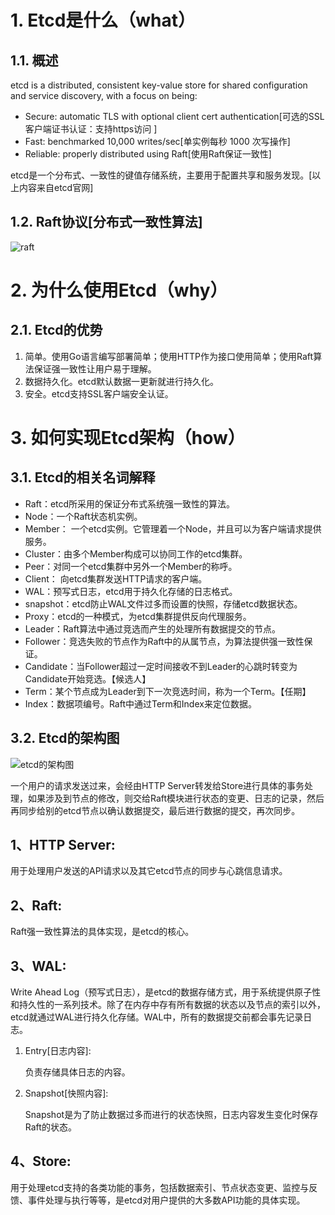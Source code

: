 # 1. Etcd是什么（what）

## 1.1. 概述

etcd is a distributed, consistent key-value store for shared configuration and service discovery, with a focus on being:

- Secure: automatic TLS with optional client cert authentication[可选的SSL客户端证书认证：支持https访问 ]
- Fast: benchmarked 10,000 writes/sec[单实例每秒 1000 次写操作]
- Reliable: properly distributed using Raft[使用Raft保证一致性]

etcd是一个分布式、一致性的键值存储系统，主要用于配置共享和服务发现。[以上内容来自etcd官网]

## 1.2. Raft协议[分布式一致性算法]

![raft](https://res.cloudinary.com/dqxtn0ick/image/upload/v1510578532/article/etcd/raft.png)

# 2. 为什么使用Etcd（why）

## 2.1. Etcd的优势

1. 简单。使用Go语言编写部署简单；使用HTTP作为接口使用简单；使用Raft算法保证强一致性让用户易于理解。
2. 数据持久化。etcd默认数据一更新就进行持久化。
3. 安全。etcd支持SSL客户端安全认证。

# 3. 如何实现Etcd架构（how）

## 3.1. Etcd的相关名词解释

- Raft：etcd所采用的保证分布式系统强一致性的算法。
- Node：一个Raft状态机实例。
- Member： 一个etcd实例。它管理着一个Node，并且可以为客户端请求提供服务。
- Cluster：由多个Member构成可以协同工作的etcd集群。
- Peer：对同一个etcd集群中另外一个Member的称呼。
- Client： 向etcd集群发送HTTP请求的客户端。
- WAL：预写式日志，etcd用于持久化存储的日志格式。
- snapshot：etcd防止WAL文件过多而设置的快照，存储etcd数据状态。
- Proxy：etcd的一种模式，为etcd集群提供反向代理服务。
- Leader：Raft算法中通过竞选而产生的处理所有数据提交的节点。
- Follower：竞选失败的节点作为Raft中的从属节点，为算法提供强一致性保证。
- Candidate：当Follower超过一定时间接收不到Leader的心跳时转变为Candidate开始竞选。【候选人】
- Term：某个节点成为Leader到下一次竞选时间，称为一个Term。【任期】
- Index：数据项编号。Raft中通过Term和Index来定位数据。

## 3.2. Etcd的架构图

![etcd的架构图](https://res.cloudinary.com/dqxtn0ick/image/upload/v1510578532/article/etcd/etcd-architecture.jpg)

一个用户的请求发送过来，会经由HTTP Server转发给Store进行具体的事务处理，如果涉及到节点的修改，则交给Raft模块进行状态的变更、日志的记录，然后再同步给别的etcd节点以确认数据提交，最后进行数据的提交，再次同步。

## 1、HTTP Server:

用于处理用户发送的API请求以及其它etcd节点的同步与心跳信息请求。

## 2、Raft:

Raft强一致性算法的具体实现，是etcd的核心。

## 3、WAL:

Write Ahead Log（预写式日志），是etcd的数据存储方式，用于系统提供原子性和持久性的一系列技术。除了在内存中存有所有数据的状态以及节点的索引以外，etcd就通过WAL进行持久化存储。WAL中，所有的数据提交前都会事先记录日志。

1. Entry[日志内容]:

   负责存储具体日志的内容。

2. Snapshot[快照内容]:

   Snapshot是为了防止数据过多而进行的状态快照，日志内容发生变化时保存Raft的状态。

## 4、Store:

用于处理etcd支持的各类功能的事务，包括数据索引、节点状态变更、监控与反馈、事件处理与执行等等，是etcd对用户提供的大多数API功能的具体实现。
